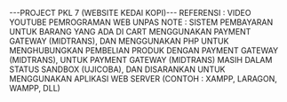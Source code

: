 ---PROJECT PKL 7 (WEBSITE KEDAI KOPI)---
REFERENSI : VIDEO YOUTUBE PEMROGRAMAN WEB UNPAS
NOTE : SISTEM PEMBAYARAN UNTUK BARANG YANG ADA DI CART MENGGUNAKAN PAYMENT GATEWAY (MIDTRANS), DAN MENGGUNAKAN PHP UNTUK MENGHUBUNGKAN PEMBELIAN PRODUK DENGAN PAYMENT GATEWAY (MIDTRANS), 
UNTUK PAYMENT GATEWAY (MIDTRANS) MASIH DALAM STATUS SANDBOX (UJICOBA), DAN DISARANKAN UNTUK MENGGUNAKAN APLIKASI WEB SERVER (CONTOH : XAMPP, LARAGON, WAMPP, DLL)
